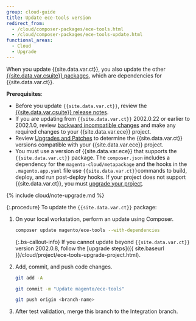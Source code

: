 ```yaml
---
group: cloud-guide
title: Update ece-tools version
redirect_from:
  - /cloud/composer-packages/ece-tools.html
  - /cloud/composer-packages/ece-tools-update.html
functional_areas:
  - Cloud
  - Upgrade
---
```


When you update {{site.data.var.ct}}, you also update the other [{{site.data.var.csuite}} packages], which are dependencies for {{site.data.var.ct}}.

**Prerequisites**:

-  Before you update `{{site.data.var.ct}}`, review the [{{site.data.var.csuite}} release notes][{{site.data.var.csuite}} packages].
-  If you are updating from `{{site.data.var.ct}}` 2002.0.22 or earlier to 2002.1.0, review [backward incompatible changes] and make any required changes to your {{site.data.var.ece}} project.
-  Review [Upgrades and Patches] to determine the {{site.data.var.ct}} versions compatible with your {{site.data.var.ece}} project.
-  You must use a version of {{site.data.var.ece}} that supports the `{{site.data.var.ct}}` package. The `composer.json` includes a dependency for the `magento-cloud/metapackage` and the hooks in the  `.magento.app.yaml` file use `{{site.data.var.ct}}`commands to build, deploy, and run post-deploy hooks. If your project does not support {{site.data.var.ct}}, you must [upgrade your project].

{% include cloud/note-upgrade.md %}

{:.procedure}
To update the `{{site.data.var.ct}}` package:

1. On your local workstation, perform an update using Composer.

   ```bash
   composer update magento/ece-tools --with-dependencies
   ```

   {:.bs-callout-info}
   If you cannot update beyond `{{site.data.var.ct}}` version 2002.0.8, follow the [upgrade steps]({{ site.baseurl }}/cloud/project/ece-tools-upgrade-project.html).

1. Add, commit, and push code changes.

   ```bash
   git add -A
   ```

   ```bash
   git commit -m "Update magento/ece-tools"
   ```

   ```bash
   git push origin <branch-name>
   ```

1. After test validation, merge this branch to the Integration branch.

[latest `{{site.data.var.ct}}` release]: {{site.baseurl}}/cloud/release-notes/ece-release-notes.html
[backward incompatible changes]: {{site.baseurl}}/cloud/release-notes/backward-incompatible-changes.html
[Upgrade to use ece-tools]: {{site.baseurl}}/cloud/project/ece-tools-upgrade-project.html
[upgrade your project]: {{site.baseurl}}/cloud/project/ece-tools-upgrade-project.html
[upgrade Magento version]: {{site.baseurl}}/cloud/project/project-upgrade.html
[Upgrades and Patches]: {{site.baseurl}}/cloud/project/project-upgrade-parent.html
[{{site.data.var.csuite}} packages]: {{site.baseurl}}/cloud/release-notes/cloud-tools.html
